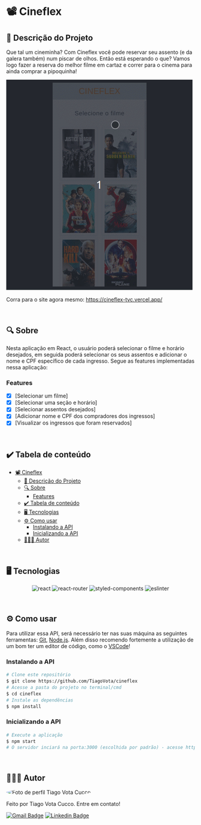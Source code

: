 # 📽 Cineflex
## 🚀 Descrição do Projeto
Que tal um cineminha? Com Cineflex você pode reservar seu assento (e da galera também) num piscar de olhos. Então está esperando o que? Vamos logo fazer a reserva do melhor filme em cartaz e correr para o cinema para ainda comprar a pipoquinha!

<img src="/public/assets/cineflex-usage.gif" />

Corra para o site agora mesmo: https://cineflex-tvc.vercel.app/

<br/>


## 🔍 Sobre
Nesta aplicação em React, o usuário poderá selecionar o filme e horário desejados, em seguida poderá selecionar os seus assentos e adicionar o nome e CPF específico de cada ingresso. Segue as features implementadas nessa aplicação:

### Features

- [x] [Selecionar um filme]
- [x] [Selecionar uma seção e horário]
- [x] [Selecionar assentos desejados]
- [x] [Adicionar nome e CPF dos compradores dos ingressos]
- [x] [Visualizar os ingressos que foram reservados]

<br/>


## ✔️ Tabela de conteúdo
<!--ts-->
- [📽 Cineflex](#-cineflex)
	- [🚀 Descrição do Projeto](#-descrição-do-projeto)
	- [🔍 Sobre](#-sobre)
		- [Features](#features)
	- [✔️ Tabela de conteúdo](#️-tabela-de-conteúdo)
	- [🖥 Tecnologias](#-tecnologias)
	- [⚙ Como usar](#-como-usar)
		- [Instalando a API](#instalando-a-api)
		- [Inicializando a API](#inicializando-a-api)
	- [👨🏼‍💻 Autor](#-autor)
<!--te-->

<br/>


## 🖥 Tecnologias
<p align="center">
  <img alt="react" src="https://img.shields.io/badge/React-20232A?style=for-the-badge&logo=react&logoColor=61DAFB"/>
  <img alt="react-router" src="https://img.shields.io/badge/React_Router-CA4245?style=for-the-badge&logo=react-router&logoColor=white"/>
  <img alt="styled-components" src="https://img.shields.io/badge/styled--components-DB7093?style=for-the-badge&logo=styled-components&logoColor=white"/>
  <img alt="eslinter" src="https://img.shields.io/badge/eslint-3A33D1?style=for-the-badge&logo=eslint&logoColor=white"/>
</p>

<br/>


## ⚙ Como usar

Para utilizar essa API, será necessário ter nas suas máquina as seguintes ferramentas:
[Git](https://git-scm.com), [Node.js](https://nodejs.org/en/). 
Além disso recomendo fortemente a utilização de um bom ter um editor de código, como o [VSCode](https://code.visualstudio.com/)!


### Instalando a API
```bash
# Clone este repositório
$ git clone https://github.com/TiagoVota/cineflex
# Acesse a pasta do projeto no terminal/cmd
$ cd cineflex
# Instale as dependências
$ npm install
```

### Inicializando a API
```bash
# Execute a aplicação
$ npm start
# O servidor inciará na porta:3000 (escolhida por padrão) - acesse http://localhost:3000 
```

<br/>


## 👨🏼‍💻 Autor

<img style="border-radius: 50%;" src="https://avatars.githubusercontent.com/u/56308226?v=4" width="100px;" alt="Foto de perfil Tiago Vota Cucco"/>

Feito por Tiago Vota Cucco. Entre em contato!

[![Gmail Badge](https://img.shields.io/badge/-tiagovotacucco@gmail.com-c14438?style=flat&logo=Gmail&logoColor=white&link=mailto:tiagovotacucco@gmail.com)](mailto:tiagovotacucco@gmail.com)
[![Linkedin Badge](https://img.shields.io/badge/-Tiago-Vota?style=flat&logo=Linkedin&logoColor=white&color=blue&link=https://www.linkedin.com/in/tiago-vota-cucco-394916204)](https://www.linkedin.com/in/tiago-vota-cucco-394916204) 

<br/><br/>
